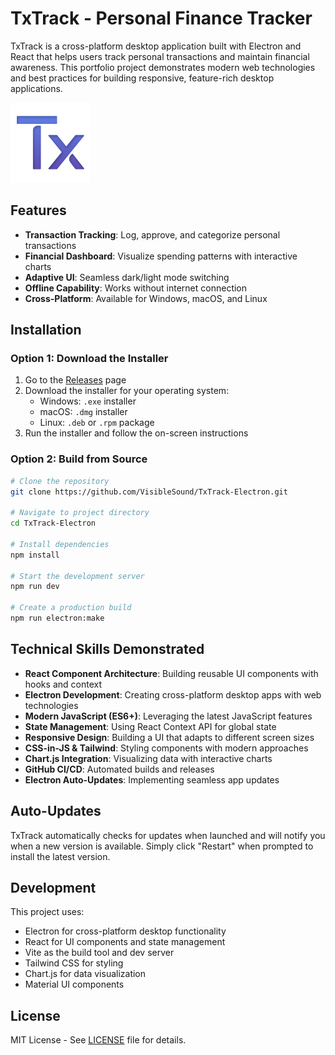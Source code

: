 # TxTrack - Personal Finance Tracker

TxTrack is a cross-platform desktop application built with Electron and React that helps users track personal transactions and maintain financial awareness. This portfolio project demonstrates modern web technologies and best practices for building responsive, feature-rich desktop applications.

![TxTrack Dashboard](docs/images/txtrack-dashboard.png)

## Features

- **Transaction Tracking**: Log, approve, and categorize personal transactions
- **Financial Dashboard**: Visualize spending patterns with interactive charts
- **Adaptive UI**: Seamless dark/light mode switching
- **Offline Capability**: Works without internet connection
- **Cross-Platform**: Available for Windows, macOS, and Linux

## Installation

### Option 1: Download the Installer

1. Go to the [Releases](https://github.com/VisibleSound/TxTrack-Electron/releases) page
2. Download the installer for your operating system:
   - Windows: `.exe` installer
   - macOS: `.dmg` installer
   - Linux: `.deb` or `.rpm` package
3. Run the installer and follow the on-screen instructions

### Option 2: Build from Source

```bash
# Clone the repository
git clone https://github.com/VisibleSound/TxTrack-Electron.git

# Navigate to project directory
cd TxTrack-Electron

# Install dependencies
npm install

# Start the development server
npm run dev

# Create a production build
npm run electron:make
```

## Technical Skills Demonstrated

- **React Component Architecture**: Building reusable UI components with hooks and context
- **Electron Development**: Creating cross-platform desktop apps with web technologies
- **Modern JavaScript (ES6+)**: Leveraging the latest JavaScript features
- **State Management**: Using React Context API for global state
- **Responsive Design**: Building a UI that adapts to different screen sizes
- **CSS-in-JS & Tailwind**: Styling components with modern approaches
- **Chart.js Integration**: Visualizing data with interactive charts
- **GitHub CI/CD**: Automated builds and releases
- **Electron Auto-Updates**: Implementing seamless app updates

## Auto-Updates

TxTrack automatically checks for updates when launched and will notify you when a new version is available. Simply click "Restart" when prompted to install the latest version.

## Development

This project uses:
- Electron for cross-platform desktop functionality
- React for UI components and state management
- Vite as the build tool and dev server
- Tailwind CSS for styling
- Chart.js for data visualization
- Material UI components

## License

MIT License - See [LICENSE](LICENSE) file for details.